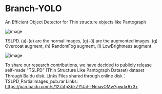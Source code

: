 # Branch-YOLO
An Efficient Object Detector for Thin structure objects like Pantograph


![image](https://github.com/user-attachments/assets/d931d35a-c8bd-418f-b2ce-aacbb41aa97d)


TSLPD. (a)-(e) are the normal images, (g)-(i) are the augmented images. 
(g) Overcoat augment, (h) RandomFog augment, (i) LowBrightness augment

![image](https://github.com/user-attachments/assets/c91df486-b963-453c-84d0-5a0760bd6364)


To share our research contributions, we have decided to publicly release self-made "TSLPD" (Thin Structure Like Pantograph Dataset) dataset Through Baidu disk. LInks 
Files shared through online disk：TSLPD_PartialImages_pub.rar
Links: https://pan.baidu.com/s/127afp3bkZYUal--NmavOMw?pwd=6x3x
